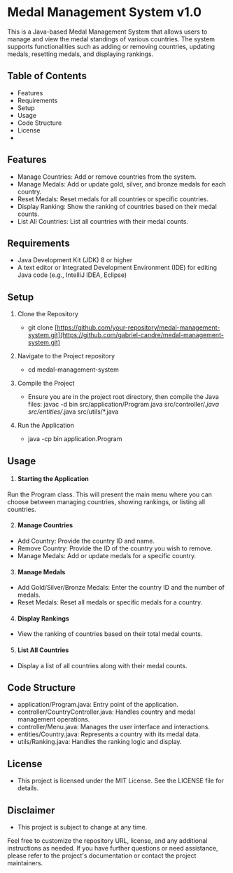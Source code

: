 # Medal Management System v1.0
This is a Java-based Medal Management System that allows users to manage and view the medal standings of various countries. The system supports functionalities such as adding or removing countries, updating medals, resetting medals, and displaying rankings.

## Table of Contents
- Features
- Requirements
- Setup
- Usage
- Code Structure
- License
- 
## Features
- Manage Countries: Add or remove countries from the system.
- Manage Medals: Add or update gold, silver, and bronze medals for each country.
- Reset Medals: Reset medals for all countries or specific countries.
- Display Ranking: Show the ranking of countries based on their medal counts.
- List All Countries: List all countries with their medal counts.

## Requirements
- Java Development Kit (JDK) 8 or higher
- A text editor or Integrated Development Environment (IDE) for editing Java code (e.g., IntelliJ IDEA, Eclipse)

## Setup
1. Clone the Repository
   - git clone [https://github.com/your-repository/medal-management-system.git](https://github.com/gabriel-candre/medal-management-system.git)

2. Navigate to the Project repository
   - cd medal-management-system

3. Compile the Project
    - Ensure you are in the project root directory, then compile the Java files:
   javac -d bin src/application/Program.java src/controller/*.java src/entities/*.java src/utils/*.java

4. Run the Application
    - java -cp bin application.Program

## Usage
1. #### Starting the Application

Run the Program class. This will present the main menu where you can choose between managing countries, showing rankings, or listing all countries.

2. #### Manage Countries

- Add Country: Provide the country ID and name.
- Remove Country: Provide the ID of the country you wish to remove.
- Manage Medals: Add or update medals for a specific country.

3. #### Manage Medals

- Add Gold/Silver/Bronze Medals: Enter the country ID and the number of medals.
- Reset Medals: Reset all medals or specific medals for a country.

4. #### Display Rankings

- View the ranking of countries based on their total medal counts.

5. #### List All Countries

- Display a list of all countries along with their medal counts.

## Code Structure
- application/Program.java: Entry point of the application.
- controller/CountryController.java: Handles country and medal management operations.
- controller/Menu.java: Manages the user interface and interactions.
- entities/Country.java: Represents a country with its medal data.
- utils/Ranking.java: Handles the ranking logic and display.

## License
- This project is licensed under the MIT License. See the LICENSE file for details.

## Disclaimer
- This project is subject to change at any time.

Feel free to customize the repository URL, license, and any additional instructions as needed. If you have further questions or need assistance, please refer to the project's documentation or contact the project maintainers.
